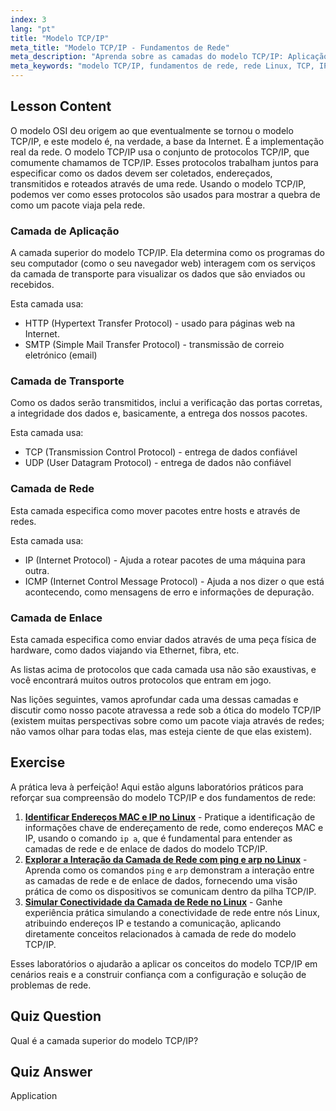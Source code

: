 ```yaml
---
index: 3
lang: "pt"
title: "Modelo TCP/IP"
meta_title: "Modelo TCP/IP - Fundamentos de Rede"
meta_description: "Aprenda sobre as camadas do modelo TCP/IP: Aplicação, Transporte, Rede e Enlace. Entenda como os dados viajam pelas redes. Comece sua jornada de rede Linux!"
meta_keywords: "modelo TCP/IP, fundamentos de rede, rede Linux, TCP, IP, tutorial para iniciantes, camadas de rede, guia"
---
```


## Lesson Content

O modelo OSI deu origem ao que eventualmente se tornou o modelo TCP/IP, e este modelo é, na verdade, a base da Internet. É a implementação real da rede. O modelo TCP/IP usa o conjunto de protocolos TCP/IP, que comumente chamamos de TCP/IP. Esses protocolos trabalham juntos para especificar como os dados devem ser coletados, endereçados, transmitidos e roteados através de uma rede. Usando o modelo TCP/IP, podemos ver como esses protocolos são usados para mostrar a quebra de como um pacote viaja pela rede.

### Camada de Aplicação

A camada superior do modelo TCP/IP. Ela determina como os programas do seu computador (como o seu navegador web) interagem com os serviços da camada de transporte para visualizar os dados que são enviados ou recebidos.

Esta camada usa:

- HTTP (Hypertext Transfer Protocol) - usado para páginas web na Internet.
- SMTP (Simple Mail Transfer Protocol) - transmissão de correio eletrónico (email)

### Camada de Transporte

Como os dados serão transmitidos, inclui a verificação das portas corretas, a integridade dos dados e, basicamente, a entrega dos nossos pacotes.

Esta camada usa:

- TCP (Transmission Control Protocol) - entrega de dados confiável
- UDP (User Datagram Protocol) - entrega de dados não confiável

### Camada de Rede

Esta camada especifica como mover pacotes entre hosts e através de redes.

Esta camada usa:

- IP (Internet Protocol) - Ajuda a rotear pacotes de uma máquina para outra.
- ICMP (Internet Control Message Protocol) - Ajuda a nos dizer o que está acontecendo, como mensagens de erro e informações de depuração.

### Camada de Enlace

Esta camada especifica como enviar dados através de uma peça física de hardware, como dados viajando via Ethernet, fibra, etc.

As listas acima de protocolos que cada camada usa não são exaustivas, e você encontrará muitos outros protocolos que entram em jogo.

Nas lições seguintes, vamos aprofundar cada uma dessas camadas e discutir como nosso pacote atravessa a rede sob a ótica do modelo TCP/IP (existem muitas perspectivas sobre como um pacote viaja através de redes; não vamos olhar para todas elas, mas esteja ciente de que elas existem).

## Exercise

A prática leva à perfeição! Aqui estão alguns laboratórios práticos para reforçar sua compreensão do modelo TCP/IP e dos fundamentos de rede:

1. **[Identificar Endereços MAC e IP no Linux](https://labex.io/pt/labs/comptia-identify-mac-and-ip-addresses-in-linux-592731)** - Pratique a identificação de informações chave de endereçamento de rede, como endereços MAC e IP, usando o comando `ip a`, que é fundamental para entender as camadas de rede e de enlace de dados do modelo TCP/IP.
2. **[Explorar a Interação da Camada de Rede com ping e arp no Linux](https://labex.io/pt/labs/comptia-explore-network-layer-interaction-with-ping-and-arp-in-linux-592746)** - Aprenda como os comandos `ping` e `arp` demonstram a interação entre as camadas de rede e de enlace de dados, fornecendo uma visão prática de como os dispositivos se comunicam dentro da pilha TCP/IP.
3. **[Simular Conectividade da Camada de Rede no Linux](https://labex.io/pt/labs/comptia-simulate-network-layer-connectivity-in-linux-592752)** - Ganhe experiência prática simulando a conectividade de rede entre nós Linux, atribuindo endereços IP e testando a comunicação, aplicando diretamente conceitos relacionados à camada de rede do modelo TCP/IP.

Esses laboratórios o ajudarão a aplicar os conceitos do modelo TCP/IP em cenários reais e a construir confiança com a configuração e solução de problemas de rede.

## Quiz Question

Qual é a camada superior do modelo TCP/IP?

## Quiz Answer

Application
